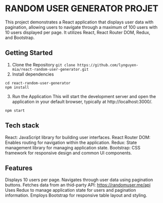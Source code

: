# RANDOM USER GENERATOR PROJET

This project demonstrates a React application that displays user data with pagination, allowing users to navigate through a maximum of 100 users with 10 users displayed per page. It utilizes React, React Router DOM, Redux, and Bootstrap.

## Getting Started

1. Clone the Repository
```git clone https://github.com/lynguyen-mia/react-random-user-generator.git```
2. Install dependencies
```
cd react-random-user-generator
npm install
```
3. Run the Application
This will start the development server and open the application in your default browser, typically at http://localhost:3000/.
```
npm start
```

## Tech stack
React: JavaScript library for building user interfaces.
React Router DOM: Enables routing for navigation within the application.
Redux: State management library for managing application state.
Bootstrap: CSS framework for responsive design and common UI components.

## Features
Displays 10 users per page.
Navigates through user data using pagination buttons.
Fetches data from an thid-party API: https://randomuser.me/api
Uses Redux to manage application state for users and pagination information.
Employs Bootstrap for responsive table layout and styling.

